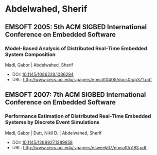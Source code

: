# Abdelwahed, Sherif

## EMSOFT 2005: 5th ACM SIGBED International Conference on Embedded Software

### Model-Based Analysis of Distributed Real-Time Embedded System Composition
Madl, Gabor | Abdelwahed, Sherif
* DOI: [10.1145/1086228.1086294](https://doi.org/10.1145/1086228.1086294)
* URL: <http://www.cecs.uci.edu/~papers/emsoft0405/docs05/p371.pdf>

## EMSOFT 2007: 7th ACM SIGBED International Conference on Embedded Software

### Performance Estimation of Distributed Real-Time Embedded Systems by Discrete Event Simulations
Madl, Gabor | Dutt, Nikil D. | Abdelwahed, Sherif
* DOI: [10.1145/1289927.1289958](https://doi.org/10.1145/1289927.1289958)
* URL: <http://www.cecs.uci.edu/~papers/esweek07/emsoft/p183.pdf>

